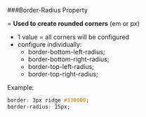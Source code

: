 ###Border-Radius Property

= **Used to create rounded corners** (em or px)

- 1 value = all corners will be configured
- configure individually: 
    -  border-bottom-left-radius;
    -  border-bottom-right-radius;
    -  border-top-left-radius;
    -  border-top-right-radius;
    
Example:

```css
border: 3px ridge #330000;
border-radius: 15px; 

```





